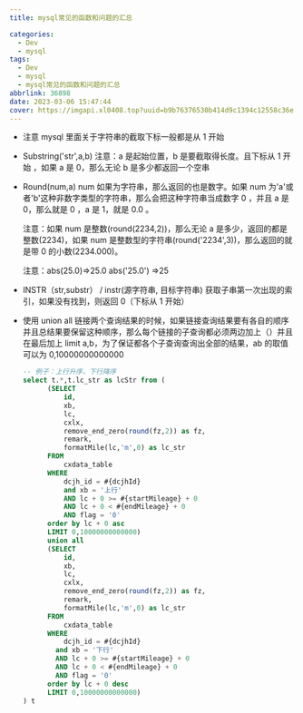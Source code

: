 ```yaml
---
title: mysql常见的函数和问题的汇总

categories:
  - Dev
  - mysql
tags:
  - Dev
  - mysql
  - mysql常见的函数和问题的汇总
abbrlink: 36898
date: 2023-03-06 15:47:44
cover: https://imgapi.xl0408.top?uuid=b9b76376530b414d9c1394c12558c36e
---
```


- 注意 mysql 里面关于字符串的截取下标一般都是从 1 开始
- Substring('str',a,b) 注意：a 是起始位置，b 是要截取得长度。且下标从 1 开始 ，如果 a 是 0，那么无论 b 是多少都返回一个空串
- Round(num,a) num 如果为字符串，那么返回的也是数字。如果 num 为'a'或者'b'这种非数字类型的字符串，那么会把这种字符串当成数字 0 ，并且 a 是 0，那么就是 0 ，a 是 1，就是 0.0 。

  注意：如果 num 是整数(round(2234,2))，那么无论 a 是多少，返回的都是整数(2234)，如果 num 是整数型的字符串(round('2234',3))，那么返回的就是带 0 的小数(2234.000)。

  注意：abs(25.0)=>25.0 abs('25.0') =>25

- INSTR（str,substr） / instr(源字符串, 目标字符串) 获取子串第一次出现的索引，如果没有找到，则返回 0（下标从 1 开始）
- 使用 union all 链接两个查询结果的时候，如果链接查询结果要有各自的顺序并且总结果要保留这种顺序，那么每个链接的子查询都必须两边加上（）并且在最后加上 limit a,b，为了保证都各个子查询查询出全部的结果，ab 的取值可以为 0,10000000000000
  ```sql
  -- 例子：上行升序，下行降序
  select t.*,t.lc_str as lcStr from (
  		(SELECT
  			id,
  			xb,
  			lc,
  			cxlx,
  			remove_end_zero(round(fz,2)) as fz,
  			remark,
  			formatMile(lc,'m',0) as lc_str
  		FROM
  			cxdata_table
  		WHERE
  			dcjh_id = #{dcjhId}
  			and xb = '上行'
  			AND lc + 0 >= #{startMileage} + 0
  			AND lc + 0 < #{endMileage} + 0
  			AND flag = '0'
  		order by lc + 0 asc
  		LIMIT 0,10000000000000)
  		union all
  		(SELECT
  			id,
  			xb,
  			lc,
  			cxlx,
  			remove_end_zero(round(fz,2)) as fz,
  			remark,
  			formatMile(lc,'m',0) as lc_str
  		FROM
  			cxdata_table
  		WHERE
  			dcjh_id = #{dcjhId}
  		  and xb = '下行'
  		  AND lc + 0 >= #{startMileage} + 0
  		  AND lc + 0 < #{endMileage} + 0
  		  AND flag = '0'
  		order by lc + 0 desc
  		LIMIT 0,10000000000000)
  ) t
  ```